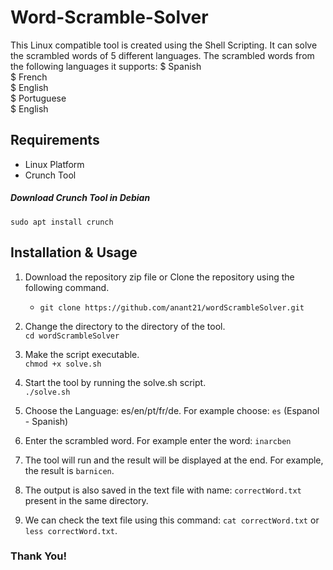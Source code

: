 # Word-Scramble-Solver

This Linux compatible tool is created using the Shell Scripting.
It can solve the scrambled words of 5 different languages. 
The scrambled words from the following languages it supports: 
  $ Spanish \
  $ French \
  $ English \
  $ Portuguese \
  $ English
  
## Requirements

* Linux Platform 
* Crunch Tool

##### Download Crunch Tool in Debian 
`sudo apt install crunch`

## Installation & Usage
1. Download the repository zip file or
   Clone the repository using the following command.
   * `git clone https://github.com/anant21/wordScrambleSolver.git`

2. Change the directory to the directory of the tool. \
   `cd wordScrambleSolver`
   
3. Make the script executable. \
   `chmod +x solve.sh`
 
4. Start the tool by running the solve.sh script. \
   `./solve.sh`
   
5. Choose the Language: es/en/pt/fr/de. For example choose: `es` (Espanol - Spanish)

6. Enter the scrambled word. For example enter the word: `inarcben`

7. The tool will run and the result will be displayed at the end. For example, the result is `barnicen`.

8. The output is also saved in the text file with name: `correctWord.txt` present in the same directory.

9. We can check the text file using this command: `cat correctWord.txt` or `less correctWord.txt`.


### Thank You!
